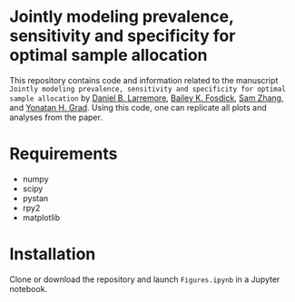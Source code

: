 # Jointly modeling prevalence, sensitivity and specificity for optimal sample allocation

This repository contains code and information related to the manuscript `Jointly modeling prevalence, sensitivity and specificity for optimal sample allocation` by [Daniel B. Larremore](https://larremorelab.github.io), [Bailey K. Fosdick](https://baileyfosdick.github.io//), [Sam Zhang](https://sam.zhang.fyi/), and [Yonatan H. Grad](https://sites.sph.harvard.edu/grad-lab/yonatan-grad/). Using this code, one can replicate all plots and analyses from the paper. 

# Requirements
- numpy
- scipy
- pystan
- rpy2
- matplotlib

# Installation
Clone or download the repository and launch `Figures.ipynb` in a Jupyter notebook. 